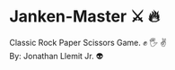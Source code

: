 # Janken-Master :crossed_swords: :fire:
Classic Rock Paper Scissors Game. :fist: :raised_hand_with_fingers_splayed: :v: <br>
By: Jonathan Llemit Jr. :alien: